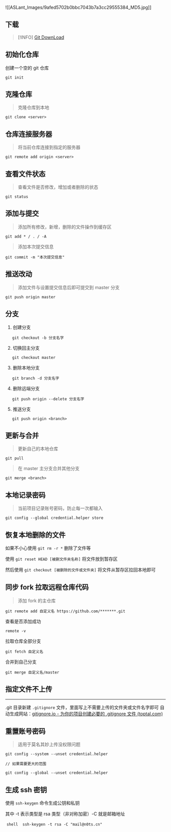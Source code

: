 ![[ASLant_Images/9afed5702b0bbc7043b7a3cc29555384_MD5.jpg]]

## 下载

> [!INFO] [Git DownLoad](https://git-scm.com/download/win)  

## 初始化仓库

创建一个空的 git 仓库

```shell
git init
```

## 克隆仓库

> 克隆仓库到本地

```
git clone <server>
```
  
## 仓库连接服务器

> 将当前仓库连接到指定的服务器

```shell
git remote add origin <server>
```

## 查看文件状态

> 查看文件是否修改，增加或者删除的状态

```shell
git status
```

## 添加与提交

> 添加所有修改，新增，删除的文件操作到缓存区

```shell
git add * / . / -A
```

> 添加本次提交信息

```shell
git commit -m "本次提交信息"
```

## 推送改动

> 添加文件与设置提交信息后即可提交到 master 分支

```shell
git push origin master
```

## 分支

1. 创建分支

```shell
   git checkout -b 分支名字
```

2. 切换回主分支

```shell
   git checkout master
```

3. 删除本地分支

```shell
   git branch -d 分支名字
```

4. 删除远端分支

```shell
   git push origin --delete 分支名字
```

5. 推送分支

```shell
   git push origin <branch>
```

## 更新与合并

> 更新自己的本地仓库

```shell
git pull
```

> 在 master 主分支合并其他分支

```shell
git merge <branch>
```

## 本地记录密码

> 当前项目记录账号密码，防止每一次都输入

```shell
git config --global credential.helper store
```

## 恢复本地删除的文件

如果不小心使用 `git rm -r *` 删除了文件等

使用 `git reset HEAD [被删文件夹名称]` 将文件放到暂存区

然后使用 `git checkout [被删除的文件或文件夹]` 将文件从暂存区拉回本地即可
  
## 同步 fork 拉取远程仓库代码

> 添加 fork 的主仓库

```shell
git remote add 自定义名 https://github.com/*******.git
```

查看是否添加成功

```shell
remote -v
```

拉取仓库全部分支

```shell
git fetch 自定义名
```

合并到自己分支

```shell
git merge 自定义名/master
```

  
## 指定文件不上传

----

.git 目录新建 `.gitignore` 文件，里面写上不需要上传的文件夹或文件名字即可
自动生成网站：[gitignore.io - 为你的项目创建必要的 .gitignore 文件 (toptal.com)](https://www.toptal.com/developers/gitignore)

## 重置账号密码

> 适用于莫名其妙上传没权限问题

```shell
git config --system --unset credential.helper

// 如果需要更大的范围

git config --global --unset credential.helper
```

## 生成 ssh 密钥

使用 `ssh-keygen` 命令生成公钥和私钥

其中 -t 表示类型是 rsa 类型（非对称加密）-C 就是邮箱地址

 ```shell
 ssh-keygen -t rsa -C "mail@n0ts.cn"
 ```